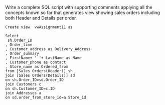 Write a complete SQL script with supporting comments applying all the concepts known so far that generates view showing sales orders including both Header and Details per order.

```
Create view  vwAssignment11 as

Select 
 sh.Order_ID
, Order_time
, Customer_address as Delivery_Address
, Order_summary
, FirstName+ ' '+ LastName as Name
, Customer_phone as contact
, Store_name as Ordered_from
from [Sales Orders(Header)] sh
join [Sales Orders(Details)] sd
on sh.Order_ID=sd.Order_ID
join Customers c
on sh.Customer_ID=c.ID
join Addresses a
on sd.order_from_store_id=a.Store_id
```
